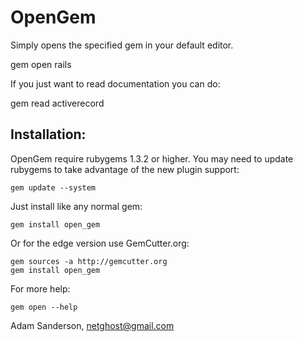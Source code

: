 OpenGem
========

Simply opens the specified gem in your default editor.
  
  gem open rails
  
If you just want to read documentation you can do:

  gem read activerecord
  
Installation:
------------
OpenGem require rubygems 1.3.2 or higher.  You may need
to update rubygems to take advantage of the new plugin support:

    gem update --system

Just install like any normal gem:

    gem install open_gem

Or for the edge version use GemCutter.org:
    
    gem sources -a http://gemcutter.org
    gem install open_gem

For more help: 

    gem open --help
  
Adam Sanderson, netghost@gmail.com